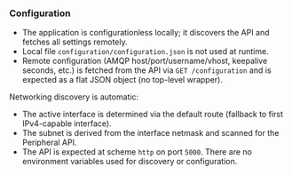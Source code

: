 ### Configuration

- The application is configurationless locally; it discovers the API and fetches all settings remotely.
- Local file `configuration/configuration.json` is not used at runtime.
- Remote configuration (AMQP host/port/username/vhost, keepalive seconds, etc.) is fetched from the API via `GET /configuration` and is expected as a flat JSON object (no top-level wrapper).

Networking discovery is automatic:

- The active interface is determined via the default route (fallback to first IPv4-capable interface).
- The subnet is derived from the interface netmask and scanned for the Peripheral API.
- The API is expected at scheme `http` on port `5000`. There are no environment variables used for discovery or configuration.


